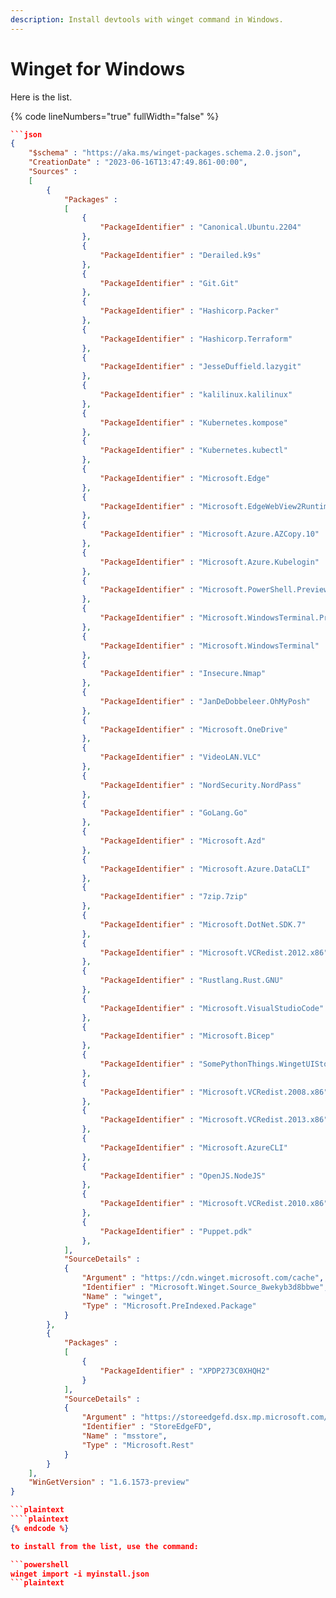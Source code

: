 ```yaml
---
description: Install devtools with winget command in Windows.
---
```


# Winget for Windows

Here is the list.

{% code lineNumbers="true" fullWidth="false" %}
````json
```json
{
	"$schema" : "https://aka.ms/winget-packages.schema.2.0.json",
	"CreationDate" : "2023-06-16T13:47:49.861-00:00",
	"Sources" : 
	[
		{
			"Packages" : 
			[
				{
					"PackageIdentifier" : "Canonical.Ubuntu.2204"
				},
				{
					"PackageIdentifier" : "Derailed.k9s"
				},
				{
					"PackageIdentifier" : "Git.Git"
				},
				{
					"PackageIdentifier" : "Hashicorp.Packer"
				},
				{
					"PackageIdentifier" : "Hashicorp.Terraform"
				},
				{
					"PackageIdentifier" : "JesseDuffield.lazygit"
				},
				{
					"PackageIdentifier" : "kalilinux.kalilinux"
				},
				{
					"PackageIdentifier" : "Kubernetes.kompose"
				},
				{
					"PackageIdentifier" : "Kubernetes.kubectl"
				},
				{
					"PackageIdentifier" : "Microsoft.Edge"
				},
				{
					"PackageIdentifier" : "Microsoft.EdgeWebView2Runtime"
				},
				{
					"PackageIdentifier" : "Microsoft.Azure.AZCopy.10"
				},
				{
					"PackageIdentifier" : "Microsoft.Azure.Kubelogin"
				},
				{
					"PackageIdentifier" : "Microsoft.PowerShell.Preview"
				},
				{
					"PackageIdentifier" : "Microsoft.WindowsTerminal.Preview"
				},
				{
					"PackageIdentifier" : "Microsoft.WindowsTerminal"
				},
				{
					"PackageIdentifier" : "Insecure.Nmap"
				},
				{
					"PackageIdentifier" : "JanDeDobbeleer.OhMyPosh"
				},
				{
					"PackageIdentifier" : "Microsoft.OneDrive"
				},
				{
					"PackageIdentifier" : "VideoLAN.VLC"
				},
				{
					"PackageIdentifier" : "NordSecurity.NordPass"
				},
				{
					"PackageIdentifier" : "GoLang.Go"
				},
				{
					"PackageIdentifier" : "Microsoft.Azd"
				},
				{
					"PackageIdentifier" : "Microsoft.Azure.DataCLI"
				},
				{
					"PackageIdentifier" : "7zip.7zip"
				},
				{
					"PackageIdentifier" : "Microsoft.DotNet.SDK.7"
				},
				{
					"PackageIdentifier" : "Microsoft.VCRedist.2012.x86"
				},
				{
					"PackageIdentifier" : "Rustlang.Rust.GNU"
				},
				{
					"PackageIdentifier" : "Microsoft.VisualStudioCode"
				},
				{
					"PackageIdentifier" : "Microsoft.Bicep"
				},
				{
					"PackageIdentifier" : "SomePythonThings.WingetUIStore"
				},
				{
					"PackageIdentifier" : "Microsoft.VCRedist.2008.x86"
				},
				{
					"PackageIdentifier" : "Microsoft.VCRedist.2013.x86"
				},
				{
					"PackageIdentifier" : "Microsoft.AzureCLI"
				},
				{
					"PackageIdentifier" : "OpenJS.NodeJS"
				},
				{
					"PackageIdentifier" : "Microsoft.VCRedist.2010.x86"
				},
				{
					"PackageIdentifier" : "Puppet.pdk"
				},
			],
			"SourceDetails" : 
			{
				"Argument" : "https://cdn.winget.microsoft.com/cache",
				"Identifier" : "Microsoft.Winget.Source_8wekyb3d8bbwe",
				"Name" : "winget",
				"Type" : "Microsoft.PreIndexed.Package"
			}
		},
		{
			"Packages" : 
			[
				{
					"PackageIdentifier" : "XPDP273C0XHQH2"
				}
			],
			"SourceDetails" : 
			{
				"Argument" : "https://storeedgefd.dsx.mp.microsoft.com/v9.0",
				"Identifier" : "StoreEdgeFD",
				"Name" : "msstore",
				"Type" : "Microsoft.Rest"
			}
		}
	],
	"WinGetVersion" : "1.6.1573-preview"
}

```plaintext
````plaintext
{% endcode %}

to install from the list, use the command:

```powershell
winget import -i myinstall.json
```plaintext
